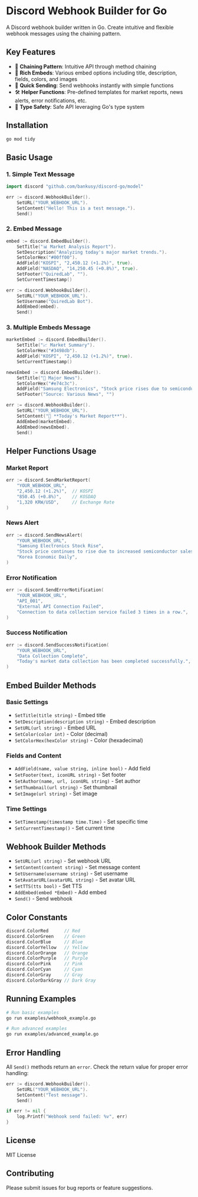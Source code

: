 # Discord Webhook Builder for Go

A Discord webhook builder written in Go. Create intuitive and flexible webhook messages using the chaining pattern.

## Key Features

-   🔗 **Chaining Pattern**: Intuitive API through method chaining
-   🎨 **Rich Embeds**: Various embed options including title, description, fields, colors, and images
-   🚀 **Quick Sending**: Send webhooks instantly with simple functions
-   🛠️ **Helper Functions**: Pre-defined templates for market reports, news alerts, error notifications, etc.
-   🎯 **Type Safety**: Safe API leveraging Go's type system

## Installation

```bash
go mod tidy
```

## Basic Usage

### 1. Simple Text Message

```go
import discord "github.com/bankusy/discord-go/model"

err := discord.WebhookBuilder().
    SetURL("YOUR_WEBHOOK_URL").
    SetContent("Hello! This is a test message.").
    Send()
```

### 2. Embed Message

```go
embed := discord.EmbedBuilder().
    SetTitle("📊 Market Analysis Report").
    SetDescription("Analyzing today's major market trends.").
    SetColorHex("#00ff00").
    AddField("KOSPI", "2,450.12 (+1.2%)", true).
    AddField("NASDAQ", "14,250.45 (+0.8%)", true).
    SetFooter("QuiredLab", "").
    SetCurrentTimestamp()

err := discord.WebhookBuilder().
    SetURL("YOUR_WEBHOOK_URL").
    SetUsername("QuiredLab Bot").
    AddEmbed(embed).
    Send()
```

### 3. Multiple Embeds Message

```go
marketEmbed := discord.EmbedBuilder().
    SetTitle("📈 Market Summary").
    SetColorHex("#3498db").
    AddField("KOSPI", "2,450.12 (+1.2%)", true).
    SetCurrentTimestamp()

newsEmbed := discord.EmbedBuilder().
    SetTitle("📰 Major News").
    SetColorHex("#e74c3c").
    AddField("Samsung Electronics", "Stock price rises due to semiconductor sales increase", false).
    SetFooter("Source: Various News", "")

err := discord.WebhookBuilder().
    SetURL("YOUR_WEBHOOK_URL").
    SetContent("🌅 **Today's Market Report**").
    AddEmbed(marketEmbed).
    AddEmbed(newsEmbed).
    Send()
```

## Helper Functions Usage

### Market Report

```go
err := discord.SendMarketReport(
    "YOUR_WEBHOOK_URL",
    "2,450.12 (+1.2%)",  // KOSPI
    "850.45 (+0.8%)",    // KOSDAQ
    "1,320 KRW/USD",     // Exchange Rate
)
```

### News Alert

```go
err := discord.SendNewsAlert(
    "YOUR_WEBHOOK_URL",
    "Samsung Electronics Stock Rise",
    "Stock price continues to rise due to increased semiconductor sales.",
    "Korea Economic Daily",
)
```

### Error Notification

```go
err := discord.SendErrorNotification(
    "YOUR_WEBHOOK_URL",
    "API_001",
    "External API Connection Failed",
    "Connection to data collection service failed 3 times in a row.",
)
```

### Success Notification

```go
err := discord.SendSuccessNotification(
    "YOUR_WEBHOOK_URL",
    "Data Collection Complete",
    "Today's market data collection has been completed successfully.",
)
```

## Embed Builder Methods

### Basic Settings

-   `SetTitle(title string)` - Embed title
-   `SetDescription(description string)` - Embed description
-   `SetURL(url string)` - Embed URL
-   `SetColor(color int)` - Color (decimal)
-   `SetColorHex(hexColor string)` - Color (hexadecimal)

### Fields and Content

-   `AddField(name, value string, inline bool)` - Add field
-   `SetFooter(text, iconURL string)` - Set footer
-   `SetAuthor(name, url, iconURL string)` - Set author
-   `SetThumbnail(url string)` - Set thumbnail
-   `SetImage(url string)` - Set image

### Time Settings

-   `SetTimestamp(timestamp time.Time)` - Set specific time
-   `SetCurrentTimestamp()` - Set current time

## Webhook Builder Methods

-   `SetURL(url string)` - Set webhook URL
-   `SetContent(content string)` - Set message content
-   `SetUsername(username string)` - Set username
-   `SetAvatarURL(avatarURL string)` - Set avatar URL
-   `SetTTS(tts bool)` - Set TTS
-   `AddEmbed(embed *Embed)` - Add embed
-   `Send()` - Send webhook

## Color Constants

```go
discord.ColorRed      // Red
discord.ColorGreen    // Green
discord.ColorBlue     // Blue
discord.ColorYellow   // Yellow
discord.ColorOrange   // Orange
discord.ColorPurple   // Purple
discord.ColorPink     // Pink
discord.ColorCyan     // Cyan
discord.ColorGray     // Gray
discord.ColorDarkGray // Dark Gray
```

## Running Examples

```bash
# Run basic examples
go run examples/webhook_example.go

# Run advanced examples
go run examples/advanced_example.go
```

## Error Handling

All `Send()` methods return an `error`. Check the return value for proper error handling:

```go
err := discord.WebhookBuilder().
    SetURL("YOUR_WEBHOOK_URL").
    SetContent("Test message").
    Send()

if err != nil {
    log.Printf("Webhook send failed: %v", err)
}
```

## License

MIT License

## Contributing

Please submit issues for bug reports or feature suggestions.
